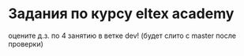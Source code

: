 # Задания по курсу eltex academy
оцените д.з. по 4 занятию в ветке dev! (будет слито с master после проверки)
